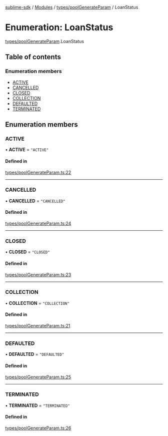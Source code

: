 [sublime-sdk](../README.md) / [Modules](../modules.md) / [types/poolGenerateParam](../modules/types_poolGenerateParam.md) / LoanStatus

# Enumeration: LoanStatus

[types/poolGenerateParam](../modules/types_poolGenerateParam.md).LoanStatus

## Table of contents

### Enumeration members

- [ACTIVE](types_poolGenerateParam.LoanStatus.md#active)
- [CANCELLED](types_poolGenerateParam.LoanStatus.md#cancelled)
- [CLOSED](types_poolGenerateParam.LoanStatus.md#closed)
- [COLLECTION](types_poolGenerateParam.LoanStatus.md#collection)
- [DEFAULTED](types_poolGenerateParam.LoanStatus.md#defaulted)
- [TERMINATED](types_poolGenerateParam.LoanStatus.md#terminated)

## Enumeration members

### ACTIVE

• **ACTIVE** = `"ACTIVE"`

#### Defined in

[types/poolGenerateParam.ts:22](https://github.com/sublime-finance/sublime-sdk/blob/044b118/src/types/poolGenerateParam.ts#L22)

___

### CANCELLED

• **CANCELLED** = `"CANCELLED"`

#### Defined in

[types/poolGenerateParam.ts:24](https://github.com/sublime-finance/sublime-sdk/blob/044b118/src/types/poolGenerateParam.ts#L24)

___

### CLOSED

• **CLOSED** = `"CLOSED"`

#### Defined in

[types/poolGenerateParam.ts:23](https://github.com/sublime-finance/sublime-sdk/blob/044b118/src/types/poolGenerateParam.ts#L23)

___

### COLLECTION

• **COLLECTION** = `"COLLECTION"`

#### Defined in

[types/poolGenerateParam.ts:21](https://github.com/sublime-finance/sublime-sdk/blob/044b118/src/types/poolGenerateParam.ts#L21)

___

### DEFAULTED

• **DEFAULTED** = `"DEFAULTED"`

#### Defined in

[types/poolGenerateParam.ts:25](https://github.com/sublime-finance/sublime-sdk/blob/044b118/src/types/poolGenerateParam.ts#L25)

___

### TERMINATED

• **TERMINATED** = `"TERMINATED"`

#### Defined in

[types/poolGenerateParam.ts:26](https://github.com/sublime-finance/sublime-sdk/blob/044b118/src/types/poolGenerateParam.ts#L26)
